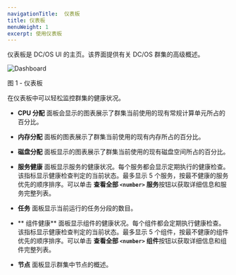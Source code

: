 ```yaml
---
navigationTitle:  仪表板
title: 仪表板
menuWeight: 1
excerpt: 使用仪表板
---
```

仪表板是 DC/OS UI 的主页。该界面提供有关 DC/OS 群集的高级概述。

![Dashboard](/mesosphere/dcos/cn/1.13/img/dashboard-ee-1-12.png)

图 1 - 仪表板


在仪表板中可以轻松监控群集的健康状况。

*   **CPU 分配** 面板会显示的图表展示了群集当前使用的现有常规计算单元所占的百分比。

*   **内存分配** 面板的图表展示了群集当前使用的现有内存所占的百分比。

*   **磁盘分配** 面板显示的图表展示了群集当前使用的现有磁盘空间所占的百分比。

*   **服务健康** 面板显示服务的健康状况。每个服务都会显示定期执行的健康检查。该指标显示健康检查判定的当前状态。最多显示 5 个服务，按最不健康的服务优先的顺序排序。可以单击 **查看全部 `<number>` 服务**按钮以获取详细信息和服务完整列表。

*   **任务** 面板显示当前运行的任务分段的数目。

*   ** 组件健康** 面板显示组件的健康状况。每个组件都会定期执行健康检查。该指标显示健康检查判定的当前状态。最多显示 5 个组件，按最不健康的组件优先的顺序排序。可以单击 **查看全部 `<number>` 组件**按钮以获取详细信息和组件完整列表。

*   **节点** 面板显示群集中节点的概述。
